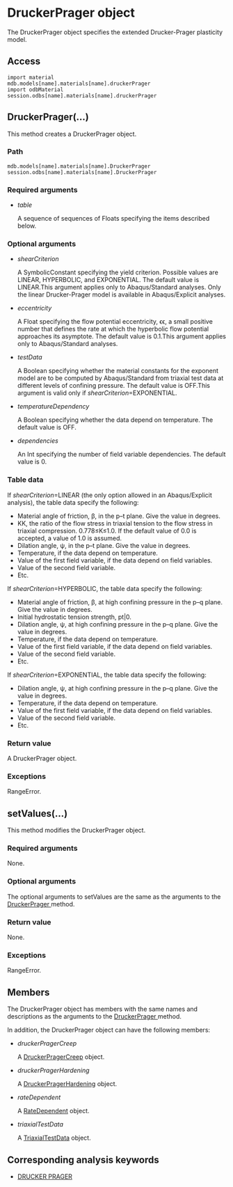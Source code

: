 # DruckerPrager object

The DruckerPrager object specifies the extended Drucker-Prager plasticity model.

## Access

```
import material
mdb.models[name].materials[name].druckerPrager
import odbMaterial
session.odbs[name].materials[name].druckerPrager
```

## DruckerPrager(...)



This method creates a DruckerPrager object.



### Path

```
mdb.models[name].materials[name].DruckerPrager
session.odbs[name].materials[name].DruckerPrager
```

### Required arguments

- *table*

  A sequence of sequences of Floats specifying the items described below.

### Optional arguments

- *shearCriterion*

  A SymbolicConstant specifying the yield criterion. Possible values are LINEAR, HYPERBOLIC, and EXPONENTIAL. The default value is LINEAR.This argument applies only to Abaqus/Standard analyses. Only the linear Drucker-Prager model is available in Abaqus/Explicit analyses.

- *eccentricity*

  A Float specifying the flow potential eccentricity, ϵϵ, a small positive number that defines the rate at which the hyperbolic flow potential approaches its asymptote. The default value is 0.1.This argument applies only to Abaqus/Standard analyses.

- *testData*

  A Boolean specifying whether the material constants for the exponent model are to be computed by Abaqus/Standard from triaxial test data at different levels of confining pressure. The default value is OFF.This argument is valid only if *shearCriterion*=EXPONENTIAL.

- *temperatureDependency*

  A Boolean specifying whether the data depend on temperature. The default value is OFF.

- *dependencies*

  An Int specifying the number of field variable dependencies. The default value is 0.

### Table data

If *shearCriterion*=LINEAR (the only option allowed in an Abaqus/Explicit analysis), the table data specify the following:

- Material angle of friction, β, in the p–t plane. Give the value in degrees.
- KK, the ratio of the flow stress in triaxial tension to the flow stress in triaxial compression. 0.778≤K≤1.0. If the default value of 0.0 is accepted, a value of 1.0 is assumed.
- Dilation angle, ψ, in the p–t plane. Give the value in degrees.
- Temperature, if the data depend on temperature.
- Value of the first field variable, if the data depend on field variables.
- Value of the second field variable.
- Etc.

If *shearCriterion*=HYPERBOLIC, the table data specify the following:

- Material angle of friction, β, at high confining pressure in the p–q plane. Give the value in degrees.
- Initial hydrostatic tension strength, pt|0.
- Dilation angle, ψ, at high confining pressure in the p–q plane. Give the value in degrees.
- Temperature, if the data depend on temperature.
- Value of the first field variable, if the data depend on field variables.
- Value of the second field variable.
- Etc.

If *shearCriterion*=EXPONENTIAL, the table data specify the following:

- Dilation angle, ψ, at high confining pressure in the p–q plane. Give the value in degrees.
- Temperature, if the data depend on temperature.
- Value of the first field variable, if the data depend on field variables.
- Value of the second field variable.
- Etc.

### Return value

A DruckerPrager object.

### Exceptions

RangeError.



## setValues(...)



This method modifies the DruckerPrager object.



### Required arguments

None.

### Optional arguments

The optional arguments to setValues are the same as the arguments to the [DruckerPrager ](https://help.3ds.com/2022/english/DSSIMULIA_Established/SIMACAEKERRefMap/simaker-c-druckerpragerpyc.htm?ContextScope=all#simaker-druckerpragerdruckerpragerpyc)method.

### Return value

None.

### Exceptions

RangeError.



## Members

The DruckerPrager object has members with the same names and descriptions as the arguments to the [DruckerPrager ](https://help.3ds.com/2022/english/DSSIMULIA_Established/SIMACAEKERRefMap/simaker-c-druckerpragerpyc.htm?ContextScope=all#simaker-druckerpragerdruckerpragerpyc)method.

In addition, the DruckerPrager object can have the following members:

- *druckerPragerCreep*

  A [DruckerPragerCreep](https://help.3ds.com/2022/english/DSSIMULIA_Established/SIMACAEKERRefMap/simaker-c-druckerpragercreeppyc.htm?ContextScope=all) object.

- *druckerPragerHardening*

  A [DruckerPragerHardening](https://help.3ds.com/2022/english/DSSIMULIA_Established/SIMACAEKERRefMap/simaker-c-druckerpragerhardeningpyc.htm?ContextScope=all) object.

- *rateDependent*

  A [RateDependent](https://help.3ds.com/2022/english/DSSIMULIA_Established/SIMACAEKERRefMap/simaker-c-ratedependentpyc.htm?ContextScope=all) object.

- *triaxialTestData*

  A [TriaxialTestData](https://help.3ds.com/2022/english/DSSIMULIA_Established/SIMACAEKERRefMap/simaker-c-triaxialtestdatapyc.htm?ContextScope=all) object.



## Corresponding analysis keywords

- [DRUCKER PRAGER](https://help.3ds.com/2022/english/DSSIMULIA_Established/SIMACAEKEYRefMap/simakey-r-druckerprager.htm?ContextScope=all#simakey-r-druckerprager)